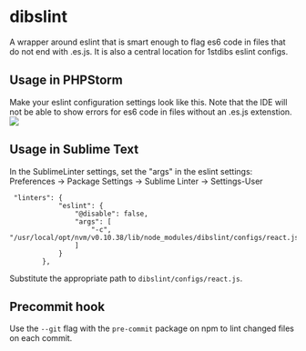 # dibslint

A wrapper around eslint that is smart enough to flag es6 code in files that do not end with .es.js. It is also a central location for 1stdibs eslint configs.

## Usage in PHPStorm

Make your eslint configuration settings look like this. Note that the IDE will not be able to show errors for es6 code in files without an .es.js extenstion.
<img src="http://i.imgur.com/tSn6dPP.png">

## Usage in Sublime Text

In the SublimeLinter settings, set the "args" in the eslint settings:
Preferences -> Package Settings -> Sublime Linter -> Settings-User
```
 "linters": {
            "eslint": {
                "@disable": false,
                "args": [
                    "-c",  "/usr/local/opt/nvm/v0.10.38/lib/node_modules/dibslint/configs/react.js"
                ]
            }
        },
```
Substitute the appropriate path to `dibslint/configs/react.js`.

## Precommit hook
Use the `--git` flag with the `pre-commit` package on npm to lint changed files on each commit.
